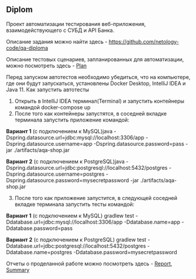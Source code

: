 ## Diplom

Проект автоматизации тестирования веб-приложения, взаимодействующего с СУБД и API Банка. 

Описание задания можно найти здесь - https://github.com/netology-code/qa-diploma

Описание тестовых сценариев, запланированных для автоматизации, можно посмотреть здесь - [Plan](https://github.com/NikolayT35/Diplom/blob/main/Documents/Plan.md)

Перед запуском автотестов необходимо убедиться, что на компьютере, где они будут запускаться, установлены Docker Desktop, IntelliJ IDEA и Java 11.
Как запустить автотесты
1.	Открыть в IntelliJ IDEA терминал(Terminal) и запустить контейнеры командой docker-compose up
2.	После того как контейнеры запустятся, в соседней вкладке терминала запустить приложение командой:

**Вариант 1** (с подключением к MySQL)java -Dspring.datasource.url=jdbc:mysql://localhost:3306/app -Dspring.datasource.username=app -Dspring.datasource.password=pass -jar ./artifacts/aqa-shop.jar

**Вариант 2** (с подключением к PostgreSQL)java -Dspring.datasource.url=jdbc:postgresql://localhost:5432/postgres -Dspring.datasource.username=postgres -Dspring.datasource.password=mysecretpassword -jar ./artifacts/aqa-shop.jar

3.	После того как приложение запустится, в следующей соседней вкладке терминала запустить тесты командой:

**Вариант 1** (с подключением к MySQL) gradlew test -Ddatabase.url=jdbc:mysql://localhost:3306/app -Ddatabase.name=app -Ddatabase.password=pass

**Вариант 2** (с подключением к PostgreSQL) gradlew test -Ddatabase.url=jdbc:postgresql://localhost:5432/postgres -Ddatabase.name=postgres -Ddatabase.password=mysecretpassword

Отчеты о проделанной работе можно посмотреть здесь - [Report](https://github.com/NikolayT35/Diplom/blob/main/Documents/Report.md), [Summary](https://github.com/NikolayT35/Diplom/blob/main/Documents/Summary.md)

